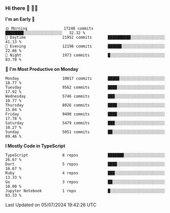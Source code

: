 ### Hi there 👋 🧑‍💻



<!--START_SECTION:waka-->
**I'm an Early 🐤** 

```text
🌞 Morning                17248 commits       ████████░░░░░░░░░░░░░░░░░   32.32 % 
🌆 Daytime                21952 commits       ██████████░░░░░░░░░░░░░░░   41.13 % 
🌃 Evening                12198 commits       ██████░░░░░░░░░░░░░░░░░░░   22.86 % 
🌙 Night                  1973 commits        █░░░░░░░░░░░░░░░░░░░░░░░░   03.70 % 
```
📅 **I'm Most Productive on Monday** 

```text
Monday                   10017 commits       █████░░░░░░░░░░░░░░░░░░░░   18.77 % 
Tuesday                  9562 commits        ████░░░░░░░░░░░░░░░░░░░░░   17.92 % 
Wednesday                5746 commits        ███░░░░░░░░░░░░░░░░░░░░░░   10.77 % 
Thursday                 8026 commits        ████░░░░░░░░░░░░░░░░░░░░░   15.04 % 
Friday                   9490 commits        ████░░░░░░░░░░░░░░░░░░░░░   17.78 % 
Saturday                 5479 commits        ███░░░░░░░░░░░░░░░░░░░░░░   10.27 % 
Sunday                   5051 commits        ██░░░░░░░░░░░░░░░░░░░░░░░   09.46 % 
```


**I Mostly Code in TypeScript** 

```text
TypeScript               8 repos             ███████░░░░░░░░░░░░░░░░░░   26.67 % 
Dart                     5 repos             ████░░░░░░░░░░░░░░░░░░░░░   16.67 % 
Ruby                     4 repos             ███░░░░░░░░░░░░░░░░░░░░░░   13.33 % 
Go                       3 repos             ██░░░░░░░░░░░░░░░░░░░░░░░   10.00 % 
Jupyter Notebook         1 repo              █░░░░░░░░░░░░░░░░░░░░░░░░   03.33 % 
```




 Last Updated on 05/07/2024 19:42:26 UTC
<!--END_SECTION:waka-->


